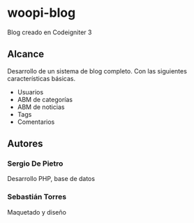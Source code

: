 # woopi-blog

Blog creado en Codeigniter 3

## Alcance

Desarrollo de un sistema de blog completo. Con las siguientes características básicas.

- Usuarios
- ABM de categorías
- ABM de noticias
- Tags
- Comentarios

## Autores

### Sergio De Pietro
Desarrollo PHP, base de datos

### Sebastián Torres
Maquetado y diseño 
